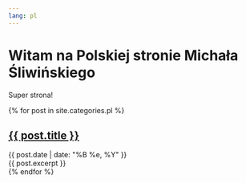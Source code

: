 ```yaml
---
lang: pl
---
```


# Witam na Polskiej stronie Michała Śliwińskiego

Super strona!

{% for post in site.categories.pl %}
<div class="post">
	<h2><a href="{{ post.url }}">{{ post.title }}</a></h2>
	<div class="date">
	{{ post.date | date: "%B %e, %Y" }}
	</div>
	<div class="entry">
	{{ post.excerpt }}
	</div>
</div>
{% endfor %}